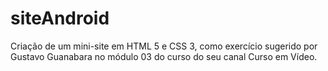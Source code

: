 # siteAndroid
Criação de um mini-site em HTML 5 e CSS 3, como exercício sugerido por Gustavo Guanabara no módulo 03 do curso do seu canal Curso em Vídeo.
